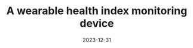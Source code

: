 ---
title: "A wearable health index monitoring device"
collection: patents
permalink: /publication/patent-4
excerpt: 'This paper is about the number 3. The number 4 is left for future work.'
date: 2023-12-31
---